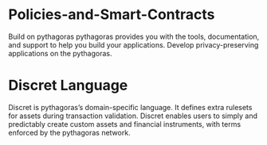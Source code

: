 # Policies-and-Smart-Contracts
Build on pythagoras
pythagoras provides you with the tools, documentation, and support to help you build your applications. 
Develop privacy-preserving applications on the pythagoras.
# Discret Language
Discret is pythagoras’s domain-specific language. It defines extra rulesets for assets during transaction validation.
Discret enables users to simply and predictably create custom assets and financial instruments, with terms enforced by the pythagoras network.

